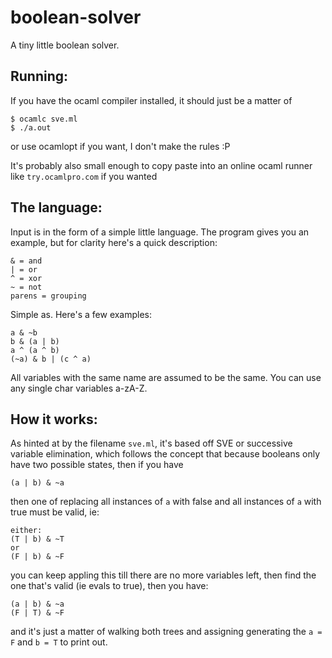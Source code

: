 # boolean-solver
A tiny little boolean solver.

## Running:

If you have the ocaml compiler installed, it should just be a matter of 
```
$ ocamlc sve.ml
$ ./a.out
```
or use ocamlopt if you want, I don't make the rules :P

It's probably also small enough to copy paste into an online ocaml runner like `try.ocamlpro.com` if you wanted

## The language:

Input is in the form of a simple little language. The program gives you an example, but for clarity here's a quick description:
```
& = and
| = or
^ = xor
~ = not
parens = grouping
```

Simple as.
Here's a few examples:
```
a & ~b
b & (a | b)
a ^ (a ^ b)
(~a) & b | (c ^ a)
```
All variables with the same name are assumed to be the same. You can use any single char variables a-zA-Z.

## How it works:

As hinted at by the filename `sve.ml`, it's based off SVE or successive variable elimination, which follows the concept that because booleans only have two possible states, then if you have
```
(a | b) & ~a
```
then one of replacing all instances of `a` with false and all instances of `a` with true must be valid, ie:
```
either:
(T | b) & ~T
or
(F | b) & ~F
```
you can keep appling this till there are no more variables left, then find the one that's valid (ie evals to true), then you have:
```
(a | b) & ~a
(F | T) & ~F
```
and it's just a matter of walking both trees and assigning generating the `a = F` and `b = T` to print out.
